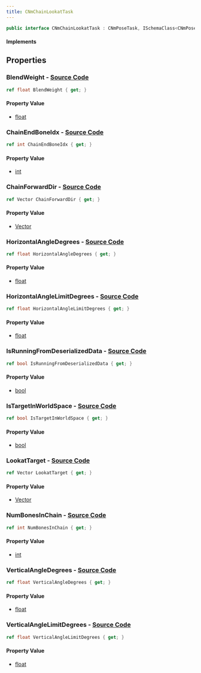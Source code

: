 ```yaml
---
title: CNmChainLookatTask
---
```


```csharp
public interface CNmChainLookatTask : CNmPoseTask, ISchemaClass<CNmPoseTask>, ISchemaClass<CNmChainLookatTask>, ISchemaField, ISchemaClass, INativeHandle
```

#### Implements

## Properties

### **BlendWeight** - [Source Code](https://github.com/swiftly-solution/swiftlys2/blob/main/managed/src/SwiftlyS2.Generated/Schemas/Interfaces/CNmChainLookatTask.cs#L22)

```csharp
ref float BlendWeight { get; }
```

#### Property Value

- [float](https://learn.microsoft.com/dotnet/api/system.single)

### **ChainEndBoneIdx** - [Source Code](https://github.com/swiftly-solution/swiftlys2/blob/main/managed/src/SwiftlyS2.Generated/Schemas/Interfaces/CNmChainLookatTask.cs#L16)

```csharp
ref int ChainEndBoneIdx { get; }
```

#### Property Value

- [int](https://learn.microsoft.com/dotnet/api/system.int32)

### **ChainForwardDir** - [Source Code](https://github.com/swiftly-solution/swiftlys2/blob/main/managed/src/SwiftlyS2.Generated/Schemas/Interfaces/CNmChainLookatTask.cs#L20)

```csharp
ref Vector ChainForwardDir { get; }
```

#### Property Value

- [Vector](/docs/api/shared/natives/vector)

### **HorizontalAngleDegrees** - [Source Code](https://github.com/swiftly-solution/swiftlys2/blob/main/managed/src/SwiftlyS2.Generated/Schemas/Interfaces/CNmChainLookatTask.cs#L34)

```csharp
ref float HorizontalAngleDegrees { get; }
```

#### Property Value

- [float](https://learn.microsoft.com/dotnet/api/system.single)

### **HorizontalAngleLimitDegrees** - [Source Code](https://github.com/swiftly-solution/swiftlys2/blob/main/managed/src/SwiftlyS2.Generated/Schemas/Interfaces/CNmChainLookatTask.cs#L24)

```csharp
ref float HorizontalAngleLimitDegrees { get; }
```

#### Property Value

- [float](https://learn.microsoft.com/dotnet/api/system.single)

### **IsRunningFromDeserializedData** - [Source Code](https://github.com/swiftly-solution/swiftlys2/blob/main/managed/src/SwiftlyS2.Generated/Schemas/Interfaces/CNmChainLookatTask.cs#L32)

```csharp
ref bool IsRunningFromDeserializedData { get; }
```

#### Property Value

- [bool](https://learn.microsoft.com/dotnet/api/system.boolean)

### **IsTargetInWorldSpace** - [Source Code](https://github.com/swiftly-solution/swiftlys2/blob/main/managed/src/SwiftlyS2.Generated/Schemas/Interfaces/CNmChainLookatTask.cs#L30)

```csharp
ref bool IsTargetInWorldSpace { get; }
```

#### Property Value

- [bool](https://learn.microsoft.com/dotnet/api/system.boolean)

### **LookatTarget** - [Source Code](https://github.com/swiftly-solution/swiftlys2/blob/main/managed/src/SwiftlyS2.Generated/Schemas/Interfaces/CNmChainLookatTask.cs#L28)

```csharp
ref Vector LookatTarget { get; }
```

#### Property Value

- [Vector](/docs/api/shared/natives/vector)

### **NumBonesInChain** - [Source Code](https://github.com/swiftly-solution/swiftlys2/blob/main/managed/src/SwiftlyS2.Generated/Schemas/Interfaces/CNmChainLookatTask.cs#L18)

```csharp
ref int NumBonesInChain { get; }
```

#### Property Value

- [int](https://learn.microsoft.com/dotnet/api/system.int32)

### **VerticalAngleDegrees** - [Source Code](https://github.com/swiftly-solution/swiftlys2/blob/main/managed/src/SwiftlyS2.Generated/Schemas/Interfaces/CNmChainLookatTask.cs#L36)

```csharp
ref float VerticalAngleDegrees { get; }
```

#### Property Value

- [float](https://learn.microsoft.com/dotnet/api/system.single)

### **VerticalAngleLimitDegrees** - [Source Code](https://github.com/swiftly-solution/swiftlys2/blob/main/managed/src/SwiftlyS2.Generated/Schemas/Interfaces/CNmChainLookatTask.cs#L26)

```csharp
ref float VerticalAngleLimitDegrees { get; }
```

#### Property Value

- [float](https://learn.microsoft.com/dotnet/api/system.single)

